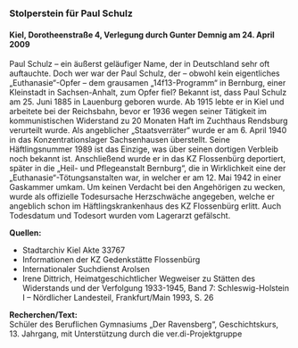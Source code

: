 ### Stolperstein für Paul Schulz
#### Kiel, Dorotheenstraße 4, Verlegung durch Gunter Demnig am 24. April 2009

Paul Schulz – ein äußerst geläufiger Name, der in Deutschland sehr oft auftauchte. Doch wer war der Paul Schulz, der – obwohl kein eigentliches „Euthanasie“-Opfer – dem grausamen „14f13-Programm“ in Bernburg, einer Kleinstadt in Sachsen-Anhalt, zum Opfer fiel? Bekannt ist, dass Paul Schulz am 25. Juni 1885 in Lauenburg geboren wurde. Ab 1915 lebte er in Kiel und arbeitete bei der Reichsbahn, bevor er 1936 wegen seiner Tätigkeit im kommunistischen Widerstand zu 20 Monaten Haft im Zuchthaus Rendsburg verurteilt wurde. Als angeblicher „Staatsverräter“ wurde er am 6. April 1940 in das Konzentrationslager Sachsenhausen überstellt. Seine Häftlingsnummer 1989 ist das Einzige, was über seinen dortigen Verbleib noch bekannt ist. Anschließend wurde er in das KZ Flossenbürg deportiert, später in die „Heil- und Pflegeanstalt Bernburg“, die in Wirklichkeit eine der „Euthanasie“-Tötungsanstalten war, in welcher er am 12. Mai 1942 in einer Gaskammer umkam. Um keinen Verdacht bei den Angehörigen zu wecken, wurde als offizielle Todesursache Herzschwäche angegeben, welche er angeblich schon im Häftlingskrankenhaus des KZ Flossenbürg erlitt. Auch Todesdatum und Todesort wurden vom Lagerarzt gefälscht.

**Quellen:**
- Stadtarchiv Kiel Akte 33767
- Informationen der KZ Gedenkstätte Flossenbürg
- Internationaler Suchdienst Arolsen
- Irene Dittrich, Heimatgeschichtlicher Wegweiser zu Stätten des Widerstands und der
Verfolgung 1933-1945, Band 7: Schleswig-Holstein I – Nördlicher Landesteil, Frankfurt/Main 1993, S. 26

**Recherchen/Text:**  
Schüler des Beruflichen Gymnasiums „Der Ravensberg“, Geschichtskurs, 13. Jahrgang, mit Unterstützung durch die ver.di-Projektgruppe